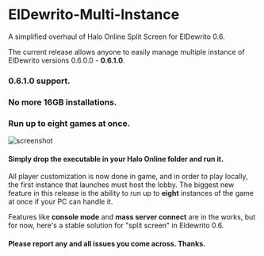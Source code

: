 # ElDewrito-Multi-Instance
A simplified overhaul of Halo Online Split Screen for ElDewrito 0.6.

The current release allows anyone to easily manage multiple instance of ElDewrito versions 0.6.0.0 - **0.6.1.0**.

### 0.6.1.0 support.
### No more 16GB installations.
### Run up to eight games at once.

![screenshot](https://camo.githubusercontent.com/1dd248d0d4684a6bc9fb5ee0046874702bb89969/68747470733a2f2f62626c616b652e696e666f2f6173736574732f456c4465777269746f4d756c7469496e7374616e63652e706e67)

#### Simply drop the executable in your Halo Online folder and run it.


All player customization is now done in game, and in order to play locally, the first instance that launches must host the lobby. The biggest new feature in this release is the ability to run up to **eight** instances of the game at once if your PC can handle it.

Features like **console mode** and **mass server connect** are in the works, but for now, here's a stable solution for "split screen" in Eldewrito 0.6.

#### Please report any and all issues you come across. Thanks.
